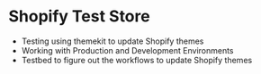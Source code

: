 # Shopify Test Store

- Testing using themekit to update Shopify themes
- Working with Production and Development Environments
- Testbed to figure out the workflows to update Shopify themes
